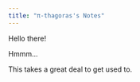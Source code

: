 ```yaml
---
title: "π-thagoras's Notes"
---
```


Hello there!

Hmmm...

This takes a great deal to get used to.



